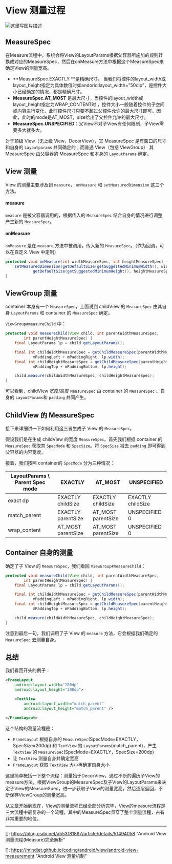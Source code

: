 # View 测量过程

![这里写图片描述](https://img-blog.csdn.net/20150529163050000)

## MeasureSpec

在Measure流程中，系统会将View的LayoutParams根据父容器所施加的规则转换成对应的MeasureSpec，然后在onMeasure方法中根据这个MeasureSpec来确定View的测量宽高。 

- **MeasureSpec.EXACTLY **是精确尺寸， 当我们将控件的layout_width或layout_height指定为具体数值时如andorid:layout_width=”50dip”，是控件大小已经确定的情况，都是精确尺寸。
- **MeasureSpec.AT_MOST** 是最大尺寸，当控件的layout_width或layout_height指定为WRAP_CONTENT时 ，控件大小一般随着控件的子空间或内容进行变化，此时控件尺寸只要不超过父控件允许的最大尺寸即可。因此，此时的mode是AT_MOST，size给出了父控件允许的最大尺寸。
- **MeasureSpec.UNSPECIFIED**：父View不对子View有任何限制，子View需要多大就多大。

对于顶级 View（无上级 View，DecorView），其 MeasureSpec 是有窗口的尺寸和自身的 `Layoutparams` 共同确定的；而普通 View（包括 ViewGroup） 其 MeasureSpec 由父容器的 MeasureSpec 和本身的 `LayoutParams` 确定。

## View 测量

View 的测量主要涉及到 `measure`， `onMeasure` 和 `setMeasuredDimension` 这三个方法。

#### measure

`measure` 是被父容器调用的，根据传入的 `MeasureSpec` 结合自身的情况进行调整产生新的 `MeasureSpec`。

#### onMeasure

`onMeasure` 是在 `measure` 方法中被调用，传入新的 `MeasureSpec`。（作为回调，可以在自定义 View 中定制）

```java
protected void onMeasure(int widthMeasureSpec, int heightMeasureSpec) {
    setMeasuredDimension(getDefaultSize(getSuggestedMinimumWidth(), widthMeasureSpec),
            getDefaultSize(getSuggestedMinimumHeight(), heightMeasureSpec));
}
```

## ViewGroup 测量

container 本身有一个 `MeasureSpec`，上面说到 childView 的 `MeasureSpec` 由其自身 `LayoutParams` 和 container 的 `MeasureSpec` 确定。

`ViewGroup#measureChild` 中：

```java
protected void measureChild(View child, int parentWidthMeasureSpec,
        int parentHeightMeasureSpec) {
    final LayoutParams lp = child.getLayoutParams();

    final int childWidthMeasureSpec = getChildMeasureSpec(parentWidthMeasureSpec,
            mPaddingLeft + mPaddingRight, lp.width);
    final int childHeightMeasureSpec = getChildMeasureSpec(parentHeightMeasureSpec,
            mPaddingTop + mPaddingBottom, lp.height);

    child.measure(childWidthMeasureSpec, childHeightMeasureSpec);
}
```

可以看到，childView 宽度/高度 `MeasureSpec` 由 container 的 `MeasureSpec` 、自身的 `LayoutParams`和 `padding` 共同产生。

## ChildView 的 MeasureSpec

接下来详细讲一下如何利用这三者生成子 View 的 `MeasureSpec`。

假设我们是在生成 childView 的宽度 `MeasureSpec`。首先我们根据 container 的 `MeasureSpec` 获取其 `SpecMode` 和 `SpecSize`。将 `SpecSize` 减去 `padding` 即可得到父容器的内容宽度。

接着，我们按照 container的 `SpecMode` 分为三种情况：

| **LayoutParams** \ Parent Spec mode | **EXACTLY**        | **AT_MOST**        | **UNSPECIFIED**   |
| ----------------------------------- | ------------------ | ------------------ | ----------------- |
| exact dp                            | EXACTLY childSize  | EXACTLY childSize  | EXACTLY childSize |
| match_parent                        | EXACTLY parentSize | AT_MOST parentSize | UNSPECIFIED 0     |
| wrap_content                        | AT_MOST parentSize | AT_MOST parentSize | UNSPECIFIED 0     |

## Container 自身的测量

确定了子 View 的 `MeasureSpec`，我们看回 `ViewGroup#measureChild`：

```java
protected void measureChild(View child, int parentWidthMeasureSpec,
        int parentHeightMeasureSpec) {
    final LayoutParams lp = child.getLayoutParams();

    final int childWidthMeasureSpec = getChildMeasureSpec(parentWidthMeasureSpec,
            mPaddingLeft + mPaddingRight, lp.width);
    final int childHeightMeasureSpec = getChildMeasureSpec(parentHeightMeasureSpec,
            mPaddingTop + mPaddingBottom, lp.height);

    child.measure(childWidthMeasureSpec, childHeightMeasureSpec);
}
```

注意到最后一句，我们调用了子 View 的 `measure` 方法，它会根据我们确定的 `MeasureSpec` 去测量自身。

## 总结

我们看回开头的例子：

```xml
<FrameLayout
    android:layout_width="200dp"
    android:layout_height="200dp">

    <TextView
        android:layout_width="match_parent"
        android:layout_height="match_parent" />

</FrameLayout>
```

这个结构的测量流程是：

- `FrameLayout` 根据自身的 `MeasureSpec`(SpecMode=EXACTLY，SpecSize=200dp) 和 `TextView` 的 `LayoutParams`(match_parent)，产生 `TextView` 的 `MeasureSpec`(SpecMode=EXACTLY，SpecSize=200dp)
- 让 `TextView` 测量自身并确定宽高
- `FrameLayout` 获取 `TextView` 大小再确定自身大小

这里简单概括一下整个流程：测量始于DecorView，通过不断的遍历子View的measure方法，根据ViewGroup的MeasureSpec及子View的LayoutParams来决定子View的MeasureSpec，进一步获取子View的测量宽高，然后逐层返回，不断保存ViewGroup的测量宽高。

从文章开始到现在，View的测量流程已经全部分析完毕，View的measure流程是三大流程中最复杂的一个流程，其中的MeasureSpec贯穿了整个测量流程，占有非常重要的地位。

------

[]: https://blog.csdn.net/a553181867/article/details/51494058	"Android View 测量流程(Measure)完全解析"

[]: https://mindjet.github.io/coding/android/view/android-view-measurement	"Android View 测量机制"

